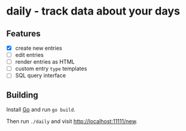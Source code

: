 # daily - track data about your days

## Features

- [x] create new entries
- [ ] edit entries
- [ ] render entries as HTML
- [ ] custom entry `type` templates
- [ ] SQL query interface

## Building

Install [Go](https://golang.org) and run `go build`.

Then run `./daily` and visit <http://localhost:11111/new>.
